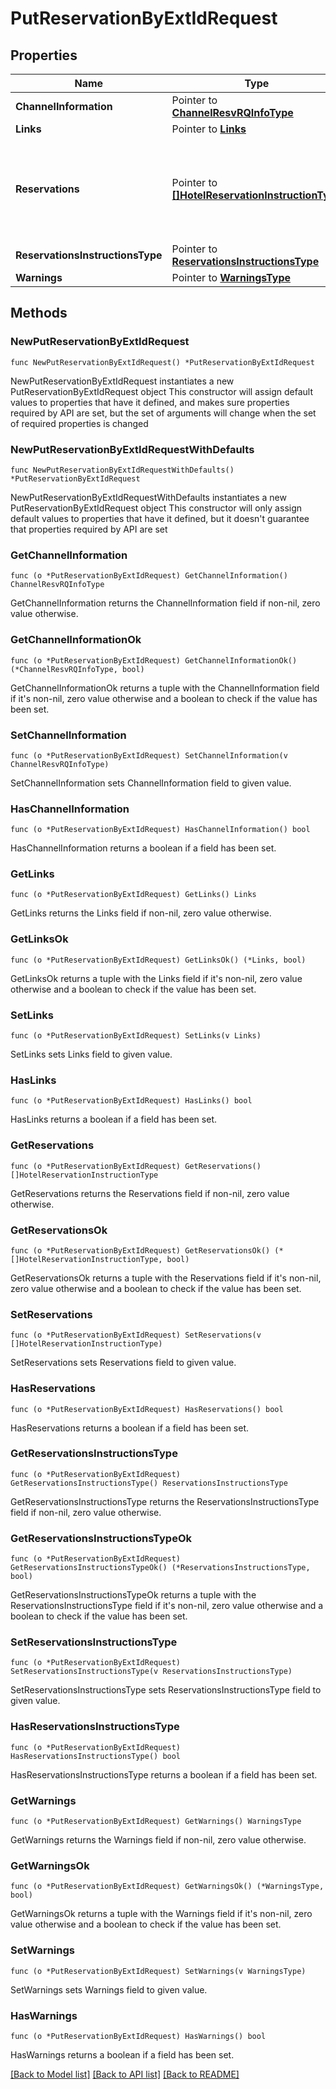 # PutReservationByExtIdRequest

## Properties

Name | Type | Description | Notes
------------ | ------------- | ------------- | -------------
**ChannelInformation** | Pointer to [**ChannelResvRQInfoType**](ChannelResvRQInfoType.md) |  | [optional] 
**Links** | Pointer to [**Links**](Links.md) |  | [optional] 
**Reservations** | Pointer to [**[]HotelReservationInstructionType**](HotelReservationInstructionType.md) | A collection of Reservations with information that needs to be changed. | [optional] 
**ReservationsInstructionsType** | Pointer to [**ReservationsInstructionsType**](ReservationsInstructionsType.md) |  | [optional] 
**Warnings** | Pointer to [**WarningsType**](WarningsType.md) |  | [optional] 

## Methods

### NewPutReservationByExtIdRequest

`func NewPutReservationByExtIdRequest() *PutReservationByExtIdRequest`

NewPutReservationByExtIdRequest instantiates a new PutReservationByExtIdRequest object
This constructor will assign default values to properties that have it defined,
and makes sure properties required by API are set, but the set of arguments
will change when the set of required properties is changed

### NewPutReservationByExtIdRequestWithDefaults

`func NewPutReservationByExtIdRequestWithDefaults() *PutReservationByExtIdRequest`

NewPutReservationByExtIdRequestWithDefaults instantiates a new PutReservationByExtIdRequest object
This constructor will only assign default values to properties that have it defined,
but it doesn't guarantee that properties required by API are set

### GetChannelInformation

`func (o *PutReservationByExtIdRequest) GetChannelInformation() ChannelResvRQInfoType`

GetChannelInformation returns the ChannelInformation field if non-nil, zero value otherwise.

### GetChannelInformationOk

`func (o *PutReservationByExtIdRequest) GetChannelInformationOk() (*ChannelResvRQInfoType, bool)`

GetChannelInformationOk returns a tuple with the ChannelInformation field if it's non-nil, zero value otherwise
and a boolean to check if the value has been set.

### SetChannelInformation

`func (o *PutReservationByExtIdRequest) SetChannelInformation(v ChannelResvRQInfoType)`

SetChannelInformation sets ChannelInformation field to given value.

### HasChannelInformation

`func (o *PutReservationByExtIdRequest) HasChannelInformation() bool`

HasChannelInformation returns a boolean if a field has been set.

### GetLinks

`func (o *PutReservationByExtIdRequest) GetLinks() Links`

GetLinks returns the Links field if non-nil, zero value otherwise.

### GetLinksOk

`func (o *PutReservationByExtIdRequest) GetLinksOk() (*Links, bool)`

GetLinksOk returns a tuple with the Links field if it's non-nil, zero value otherwise
and a boolean to check if the value has been set.

### SetLinks

`func (o *PutReservationByExtIdRequest) SetLinks(v Links)`

SetLinks sets Links field to given value.

### HasLinks

`func (o *PutReservationByExtIdRequest) HasLinks() bool`

HasLinks returns a boolean if a field has been set.

### GetReservations

`func (o *PutReservationByExtIdRequest) GetReservations() []HotelReservationInstructionType`

GetReservations returns the Reservations field if non-nil, zero value otherwise.

### GetReservationsOk

`func (o *PutReservationByExtIdRequest) GetReservationsOk() (*[]HotelReservationInstructionType, bool)`

GetReservationsOk returns a tuple with the Reservations field if it's non-nil, zero value otherwise
and a boolean to check if the value has been set.

### SetReservations

`func (o *PutReservationByExtIdRequest) SetReservations(v []HotelReservationInstructionType)`

SetReservations sets Reservations field to given value.

### HasReservations

`func (o *PutReservationByExtIdRequest) HasReservations() bool`

HasReservations returns a boolean if a field has been set.

### GetReservationsInstructionsType

`func (o *PutReservationByExtIdRequest) GetReservationsInstructionsType() ReservationsInstructionsType`

GetReservationsInstructionsType returns the ReservationsInstructionsType field if non-nil, zero value otherwise.

### GetReservationsInstructionsTypeOk

`func (o *PutReservationByExtIdRequest) GetReservationsInstructionsTypeOk() (*ReservationsInstructionsType, bool)`

GetReservationsInstructionsTypeOk returns a tuple with the ReservationsInstructionsType field if it's non-nil, zero value otherwise
and a boolean to check if the value has been set.

### SetReservationsInstructionsType

`func (o *PutReservationByExtIdRequest) SetReservationsInstructionsType(v ReservationsInstructionsType)`

SetReservationsInstructionsType sets ReservationsInstructionsType field to given value.

### HasReservationsInstructionsType

`func (o *PutReservationByExtIdRequest) HasReservationsInstructionsType() bool`

HasReservationsInstructionsType returns a boolean if a field has been set.

### GetWarnings

`func (o *PutReservationByExtIdRequest) GetWarnings() WarningsType`

GetWarnings returns the Warnings field if non-nil, zero value otherwise.

### GetWarningsOk

`func (o *PutReservationByExtIdRequest) GetWarningsOk() (*WarningsType, bool)`

GetWarningsOk returns a tuple with the Warnings field if it's non-nil, zero value otherwise
and a boolean to check if the value has been set.

### SetWarnings

`func (o *PutReservationByExtIdRequest) SetWarnings(v WarningsType)`

SetWarnings sets Warnings field to given value.

### HasWarnings

`func (o *PutReservationByExtIdRequest) HasWarnings() bool`

HasWarnings returns a boolean if a field has been set.


[[Back to Model list]](../README.md#documentation-for-models) [[Back to API list]](../README.md#documentation-for-api-endpoints) [[Back to README]](../README.md)


